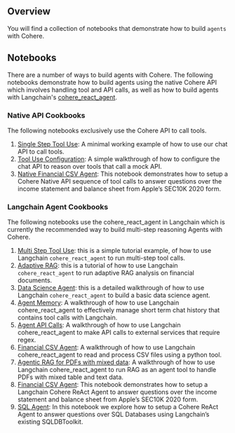 ## Overview

You will find a collection of notebooks that demonstrate how to build `agents` with Cohere.

## Notebooks
There are a number of ways to build agents with Cohere. The following notebooks demonstrate how to build agents using the native Cohere API which involves handling tool and API calls, as well as how to build agents with Langchain's [cohere_react_agent](https://github.com/langchain-ai/langchain-cohere/blob/main/libs/cohere/langchain_cohere/react_multi_hop/agent.py).

### Native API Cookbooks
The following notebooks exclusively use the Cohere API to call tools.

1. [Single Step Tool Use](Tool_Use.ipynb): A minimal working example of how to use our chat API to call tools.
2. [Tool Use Configuration](Vanilla_Tool_Use.ipynb): A simple walkthrough of how to configure the chat API to reason over tools that call a mock API.
3. [Native Financial CSV Agent](financial-csv-agent/financial_csv_publication_native.ipynb): This notebook demonstrates how to setup a Cohere Native API sequence of tool calls to answer questions over the income statement and balance sheet from Apple’s SEC10K 2020 form.

### Langchain Agent Cookbooks
The following notebooks use the cohere_react_agent in Langchain which is currently the recommended way to build multi-step reasoning Agents with Cohere.

1. [Multi Step Tool Use](Vanilla_Multi_Step_Tool_Use.ipynb): this is a simple tutorial example, of how to use Langchain `cohere_react_agent` to run multi-step tool calls.
2. [Adaptive RAG](Multi_Step_Tool_Use.ipynb): this is a tutorial of how to use Langchain `cohere_react_agent` to run adaptive RAG analysis on financial documents.
3. [Data Science Agent](Data_Analyst_Agent_Cohere_and_Langchain.ipynb): this is a detailed walkthrough of how to use Langchain `cohere_react_agent` to build a basic data science agent.
4. [Agent Memory](agent_memory_walkthrough.ipynb): A walkthrough of how to use Langchain cohere_react_agent to effectively manage short term chat history that contains tool calls with Langchain.
5. [Agent API Calls](agents_with_deterministic_functions.ipynb): A walkthrough of how to use Langchain cohere_react_agent to make API calls to external services that require regex.
6. [Financial CSV Agent](financial-csv-agent/financial_csv_publication.ipynb): A walkthrough of how to use Langchain cohere_react_agent to read and process CSV files using a python tool.
7. [Agentic RAG for PDFs with mixed data](agentic-RAG/agentic_rag_publication.ipynb): A walkthrough of how to use Langchain cohere_react_agent to run RAG as an agent tool to handle PDFs with mixed table and text data.
8. [Financial CSV Agent](financial-csv-agent/financial_csv_publication.ipynb): This notebook demonstrates how to setup a Langchain Cohere ReAct Agent to answer questions over the income statement and balance sheet from Apple’s SEC10K 2020 form.
9. [SQL Agent](sql_agent/sql_agent.ipynb): In this notebook we explore how to setup a Cohere ReAct Agent to answer questions over SQL Databases using Langchain’s existing SQLDBToolkit.
